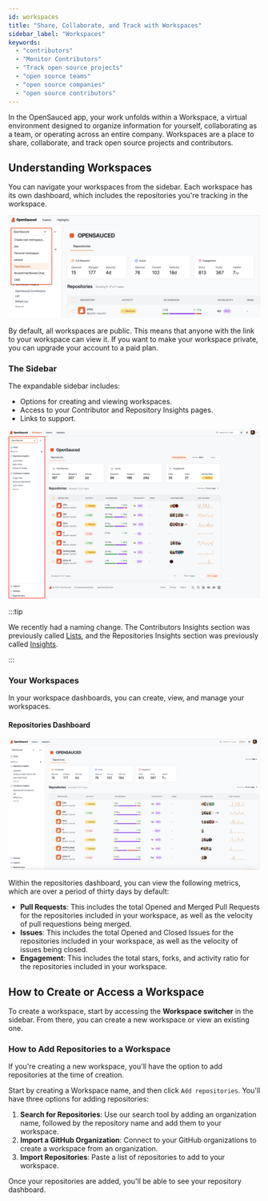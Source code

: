 ```yaml
---
id: workspaces
title: "Share, Collaborate, and Track with Workspaces"
sidebar_label: "Workspaces"
keywords:
  - "contributors"
  - "Monitor Contributors"
  - "Track open source projects"
  - "open source teams"
  - "open source companies"
  - "open source contributors"
---
```


In the OpenSauced app, your work unfolds within a Workspace, a virtual environment designed to organize information for yourself, collaborating as a team, or operating across an entire company. Workspaces are a place to share, collaborate, and track open source projects and  contributors.

## Understanding Workspaces

You can navigate your workspaces from the sidebar. Each workspace has its own dashboard, which includes the repositories you're tracking in the workspace.

![Workspace Access](../../static/img/access-workspace.png)

By default, all workspaces are public. This means that anyone with the link to your workspace can view it. If you want to make your workspace private, you can upgrade your account to a paid plan.

### The Sidebar

The expandable sidebar includes:

 - Options for creating and viewing workspaces.
 - Access to your Contributor and Repository Insights pages.
 - Links to support.

 ![Sidebar](../../static/img/workspace-sidebar.png)

:::tip

 We recently had a naming change. The Contributors Insights section was previously called [Lists](contributor-insights.md), and the Repositories Insights section was previously called [Insights](./repo-insights.md).

:::


### Your Workspaces

In your workspace dashboards, you can create, view, and manage your workspaces. 

#### Repositories Dashboard

![Workspaces](../../static/img/workspace.png)

Within the repositories dashboard, you can view the following metrics, which are over a period of thirty days by default:

- **Pull Requests**: This includes the total Opened and Merged Pull Requests for the repositories included in your workspace, as well as the velocity of pull requestions being merged.
- **Issues**: This includes the total Opened and Closed Issues for the repositories included in your workspace, as well as the velocity of issues being closed.
- **Engagement**: This includes the total stars, forks, and activity ratio for the repositories included in your workspace.


## How to Create or Access a Workspace

To create a workspace, start by accessing the **Workspace switcher** in the sidebar. From there, you can create a new workspace or view an existing one.

### How to Add Repositories to a Workspace

If you're creating a new workspace, you'll have the option to add repositories at the time of creation.

Start by creating a Workspace name, and then click `Add repositories`. You'll have three options for adding repositories:

1. **Search for Repositories**: Use our search tool by adding an organization name, followed by the repository name and add them to your workspace.
2. **Import a GitHub Organization**: Connect to your GitHub organizations to create a workspace from an organization.
3. **Import Repositories**: Paste a list of repositories to add to your workspace.

Once your repositories are added, you'll be able to see your repository dashboard.